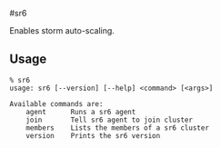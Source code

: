 #sr6

Enables storm auto-scaling.

## Usage

```
% sr6
usage: sr6 [--version] [--help] <command> [<args>]

Available commands are:
	agent      Runs a sr6 agent
	join       Tell sr6 agent to join cluster
	members    Lists the members of a sr6 cluster
	version    Prints the sr6 version
```
